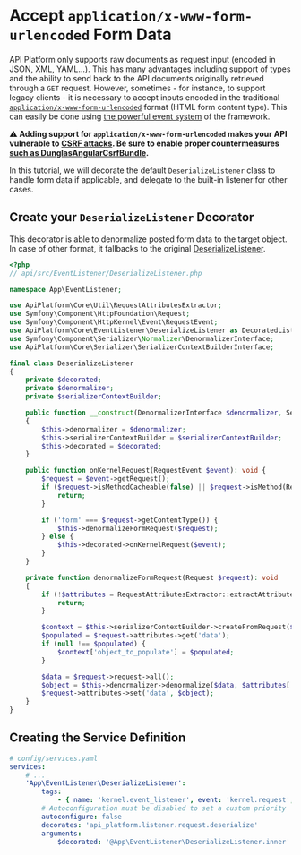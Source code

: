 # Accept `application/x-www-form-urlencoded` Form Data

API Platform only supports raw documents as request input (encoded in JSON, XML, YAML...). This has many advantages including support of types and the ability to send back to the API documents originally retrieved through a `GET` request.
However, sometimes - for instance, to support legacy clients - it is necessary to accept inputs encoded in the traditional [`application/x-www-form-urlencoded`](https://www.w3.org/TR/html401/interact/forms.html#h-17.13.4.1) format (HTML form content type). This can easily be done using [the powerful event system](events.md) of the framework.

**⚠ Adding support for `application/x-www-form-urlencoded` makes your API vulnerable to [CSRF attacks](https://www.owasp.org/index.php/Cross-Site_Request_Forgery_(CSRF)). Be sure to enable proper countermeasures [such as DunglasAngularCsrfBundle](https://github.com/dunglas/DunglasAngularCsrfBundle).**

In this tutorial, we will decorate the default `DeserializeListener` class to handle form data if applicable, and delegate to the built-in listener for other cases.

## Create your `DeserializeListener` Decorator

This decorator is able to denormalize posted form data to the target object. In case of other format, it fallbacks to the original [DeserializeListener](https://github.com/api-platform/core/blob/91dc2a4d6eeb79ea8dec26b41e800827336beb1a/src/Bridge/Symfony/Bundle/Resources/config/api.xml#L85-L91).

```php
<?php
// api/src/EventListener/DeserializeListener.php

namespace App\EventListener;

use ApiPlatform\Core\Util\RequestAttributesExtractor;
use Symfony\Component\HttpFoundation\Request;
use Symfony\Component\HttpKernel\Event\RequestEvent;
use ApiPlatform\Core\EventListener\DeserializeListener as DecoratedListener;
use Symfony\Component\Serializer\Normalizer\DenormalizerInterface;
use ApiPlatform\Core\Serializer\SerializerContextBuilderInterface;

final class DeserializeListener
{
    private $decorated;
    private $denormalizer;
    private $serializerContextBuilder;

    public function __construct(DenormalizerInterface $denormalizer, SerializerContextBuilderInterface $serializerContextBuilder, DecoratedListener $decorated)
    {
        $this->denormalizer = $denormalizer;
        $this->serializerContextBuilder = $serializerContextBuilder;
        $this->decorated = $decorated;
    }

    public function onKernelRequest(RequestEvent $event): void {
        $request = $event->getRequest();
        if ($request->isMethodCacheable(false) || $request->isMethod(Request::METHOD_DELETE)) {
            return;
        }

        if ('form' === $request->getContentType()) {
            $this->denormalizeFormRequest($request);
        } else {
            $this->decorated->onKernelRequest($event);
        }
    }

    private function denormalizeFormRequest(Request $request): void
    {
        if (!$attributes = RequestAttributesExtractor::extractAttributes($request)) {
            return;
        }

        $context = $this->serializerContextBuilder->createFromRequest($request, false, $attributes);
        $populated = $request->attributes->get('data');
        if (null !== $populated) {
            $context['object_to_populate'] = $populated;
        }

        $data = $request->request->all();
        $object = $this->denormalizer->denormalize($data, $attributes['resource_class'], null, $context);
        $request->attributes->set('data', $object);
    }
}
```

## Creating the Service Definition

```yaml
# config/services.yaml
services:
    # ...
    'App\EventListener\DeserializeListener':
        tags:
            - { name: 'kernel.event_listener', event: 'kernel.request', method: 'onKernelRequest', priority: 2 }
        # Autoconfiguration must be disabled to set a custom priority
        autoconfigure: false
        decorates: 'api_platform.listener.request.deserialize'
        arguments:
            $decorated: '@App\EventListener\DeserializeListener.inner'
```

